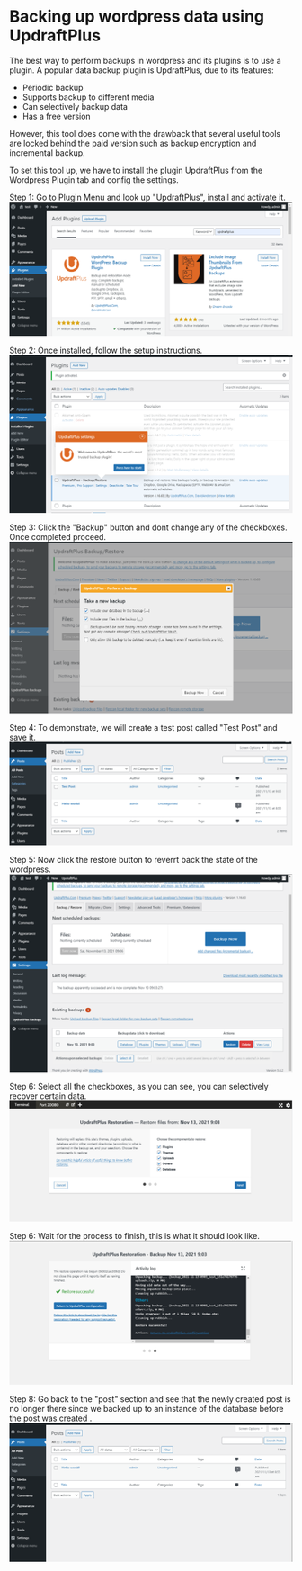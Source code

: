 # Backing up wordpress data using UpdraftPlus

The best way to perform backups in wordpress and its plugins is to use a plugin. A popular data backup plugin is UpdraftPlus, due to its features:

- Periodic backup
- Supports backup to different media
- Can selectively backup data
- Has a free version

However, this tool does come with the drawback that several useful tools are locked behind the paid version such as backup encryption and incremental backup.

To set this tool up, we have to install the plugin UpdraftPlus from the Wordpress Plugin tab and config the settings.

Step 1: Go to Plugin Menu and look up "UpdraftPlus", install and activate it.
![udp-step-1](./assets/udp-step-1.png)

Step 2: Once installed, follow the setup instructions.
![udp-step-2](./assets/udp-step-2.png)

Step 3: Click the "Backup" button and dont change any of the checkboxes. Once completed proceed.
![udp-step-3](./assets/udp-step-3.png)

Step 4: To demonstrate, we will create a test post called "Test Post" and save it.
![udp-step-4](./assets/udp-step-4.png)

Step 5: Now click the restore button to reverrt back the state of the wordpress.
![udp-step-5](./assets/udp-step-5.png)

Step 6: Select all the checkboxes, as you can see, you can selectively recover certain data.
![udp-step-6](./assets/udp-step-6.png)

Step 6: Wait for the process to finish, this is what it should look like.
![udp-step-7](./assets/udp-step-7.png)

Step 8: Go back to the "post" section and see that the newly created post is no longer there since we backed up to an instance of the database before the post was created .
![udp-step-8](./assets/udp-step-8.png)
